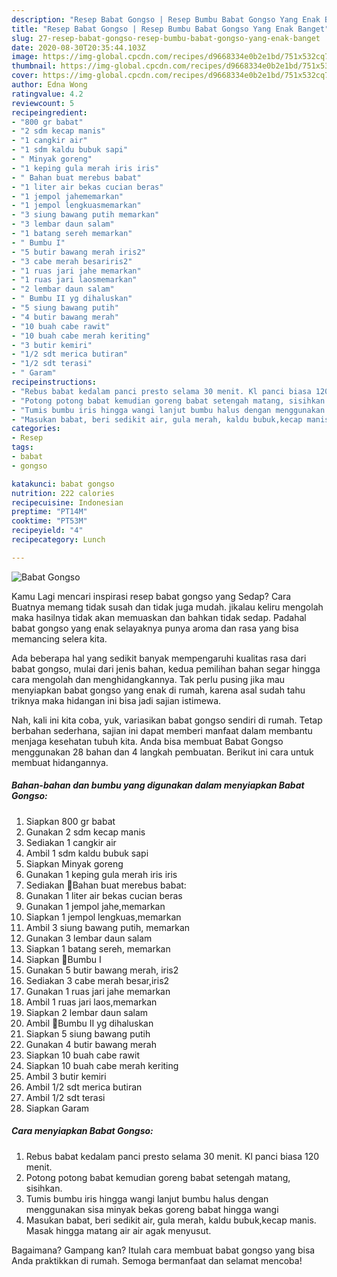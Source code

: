 ```yaml
---
description: "Resep Babat Gongso | Resep Bumbu Babat Gongso Yang Enak Banget"
title: "Resep Babat Gongso | Resep Bumbu Babat Gongso Yang Enak Banget"
slug: 27-resep-babat-gongso-resep-bumbu-babat-gongso-yang-enak-banget
date: 2020-08-30T20:35:44.103Z
image: https://img-global.cpcdn.com/recipes/d9668334e0b2e1bd/751x532cq70/babat-gongso-foto-resep-utama.jpg
thumbnail: https://img-global.cpcdn.com/recipes/d9668334e0b2e1bd/751x532cq70/babat-gongso-foto-resep-utama.jpg
cover: https://img-global.cpcdn.com/recipes/d9668334e0b2e1bd/751x532cq70/babat-gongso-foto-resep-utama.jpg
author: Edna Wong
ratingvalue: 4.2
reviewcount: 5
recipeingredient:
- "800 gr babat"
- "2 sdm kecap manis"
- "1 cangkir air"
- "1 sdm kaldu bubuk sapi"
- " Minyak goreng"
- "1 keping gula merah iris iris"
- " Bahan buat merebus babat"
- "1 liter air bekas cucian beras"
- "1 jempol jahememarkan"
- "1 jempol lengkuasmemarkan"
- "3 siung bawang putih memarkan"
- "3 lembar daun salam"
- "1 batang sereh memarkan"
- " Bumbu I"
- "5 butir bawang merah iris2"
- "3 cabe merah besariris2"
- "1 ruas jari jahe memarkan"
- "1 ruas jari laosmemarkan"
- "2 lembar daun salam"
- " Bumbu II yg dihaluskan"
- "5 siung bawang putih"
- "4 butir bawang merah"
- "10 buah cabe rawit"
- "10 buah cabe merah keriting"
- "3 butir kemiri"
- "1/2 sdt merica butiran"
- "1/2 sdt terasi"
- " Garam"
recipeinstructions:
- "Rebus babat kedalam panci presto selama 30 menit. Kl panci biasa 120 menit."
- "Potong potong babat kemudian goreng babat setengah matang, sisihkan."
- "Tumis bumbu iris hingga wangi lanjut bumbu halus dengan menggunakan sisa minyak bekas goreng babat hingga wangi"
- "Masukan babat, beri sedikit air, gula merah, kaldu bubuk,kecap manis. Masak hingga matang air air agak menyusut."
categories:
- Resep
tags:
- babat
- gongso

katakunci: babat gongso 
nutrition: 222 calories
recipecuisine: Indonesian
preptime: "PT14M"
cooktime: "PT53M"
recipeyield: "4"
recipecategory: Lunch

---
```



![Babat Gongso](https://img-global.cpcdn.com/recipes/d9668334e0b2e1bd/751x532cq70/babat-gongso-foto-resep-utama.jpg)

Kamu Lagi mencari inspirasi resep babat gongso yang Sedap? Cara Buatnya memang tidak susah dan tidak juga mudah. jikalau keliru mengolah maka hasilnya tidak akan memuaskan dan bahkan tidak sedap. Padahal babat gongso yang enak selayaknya punya aroma dan rasa yang bisa memancing selera kita.



Ada beberapa hal yang sedikit banyak mempengaruhi kualitas rasa dari babat gongso, mulai dari jenis bahan, kedua pemilihan bahan segar hingga cara mengolah dan menghidangkannya. Tak perlu pusing jika mau menyiapkan babat gongso yang enak di rumah, karena asal sudah tahu triknya maka hidangan ini bisa jadi sajian istimewa.


Nah, kali ini kita coba, yuk, variasikan babat gongso sendiri di rumah. Tetap berbahan sederhana, sajian ini dapat memberi manfaat dalam membantu menjaga kesehatan tubuh kita. Anda bisa membuat Babat Gongso menggunakan 28 bahan dan 4 langkah pembuatan. Berikut ini cara untuk membuat hidangannya.

<!--inarticleads1-->

##### Bahan-bahan dan bumbu yang digunakan dalam menyiapkan Babat Gongso:

1. Siapkan 800 gr babat
1. Gunakan 2 sdm kecap manis
1. Sediakan 1 cangkir air
1. Ambil 1 sdm kaldu bubuk sapi
1. Siapkan  Minyak goreng
1. Gunakan 1 keping gula merah iris iris
1. Sediakan  🔸️Bahan buat merebus babat:
1. Gunakan 1 liter air bekas cucian beras
1. Gunakan 1 jempol jahe,memarkan
1. Siapkan 1 jempol lengkuas,memarkan
1. Ambil 3 siung bawang putih, memarkan
1. Gunakan 3 lembar daun salam
1. Siapkan 1 batang sereh, memarkan
1. Siapkan  🔸️Bumbu I
1. Gunakan 5 butir bawang merah, iris2
1. Sediakan 3 cabe merah besar,iris2
1. Gunakan 1 ruas jari jahe memarkan
1. Ambil 1 ruas jari laos,memarkan
1. Siapkan 2 lembar daun salam
1. Ambil  🔸️Bumbu II yg dihaluskan
1. Siapkan 5 siung bawang putih
1. Gunakan 4 butir bawang merah
1. Siapkan 10 buah cabe rawit
1. Siapkan 10 buah cabe merah keriting
1. Ambil 3 butir kemiri
1. Ambil 1/2 sdt merica butiran
1. Ambil 1/2 sdt terasi
1. Siapkan  Garam




<!--inarticleads2-->

##### Cara menyiapkan Babat Gongso:

1. Rebus babat kedalam panci presto selama 30 menit. Kl panci biasa 120 menit.
1. Potong potong babat kemudian goreng babat setengah matang, sisihkan.
1. Tumis bumbu iris hingga wangi lanjut bumbu halus dengan menggunakan sisa minyak bekas goreng babat hingga wangi
1. Masukan babat, beri sedikit air, gula merah, kaldu bubuk,kecap manis. Masak hingga matang air air agak menyusut.




Bagaimana? Gampang kan? Itulah cara membuat babat gongso yang bisa Anda praktikkan di rumah. Semoga bermanfaat dan selamat mencoba!
